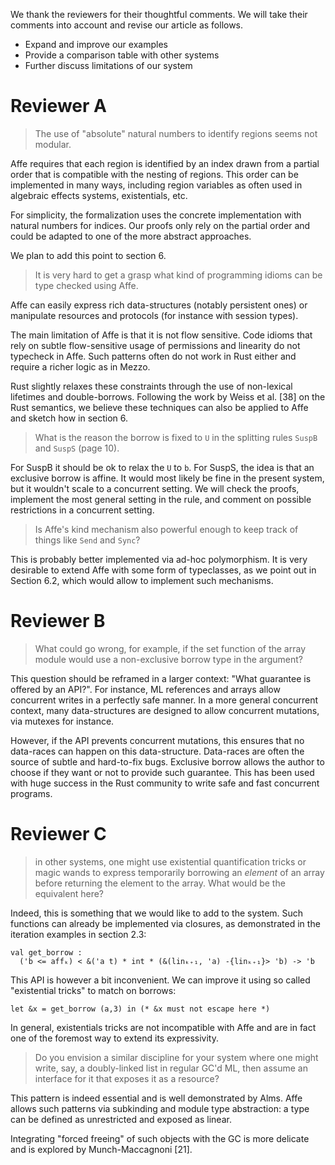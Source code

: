 We thank the reviewers for their thoughtful comments.
We will take their comments into account and revise our article as follows.
- Expand and improve our examples
- Provide a comparison table with other systems 
- Further discuss limitations of our system

# Reviewer A

> The use of "absolute" natural numbers to identify regions seems not modular.

Affe requires that each region is identified by an index drawn from a partial
order that is compatible with the nesting of regions.
This order can be implemented in many ways, including region variables
as often used in algebraic effects systems, existentials, etc.

For simplicity, the formalization uses the concrete implementation with 
natural numbers for indices. Our proofs only rely on
the partial order and could be adapted to one of the
more abstract approaches.

We plan to add this point to section 6.

> It is very hard to get a grasp what kind of programming idioms can be type checked using Affe.

Affe can easily express rich data-structures (notably 
persistent ones) or manipulate resources and protocols (for instance with session types).

The main limitation of Affe is that it is not flow sensitive.
Code idioms that rely on subtle flow-sensitive usage of 
permissions and linearity do not typecheck in Affe. Such patterns often
do not work in Rust either and require a richer logic as in Mezzo.

Rust slightly relaxes these constraints through the use of non-lexical lifetimes
and double-borrows. 
Following the work by Weiss et al. [38] on the Rust semantics, we believe
these techniques can also be applied to Affe and 
sketch how in section 6.

> What is the reason the borrow is fixed to `U` in the splitting rules `SuspB` and `SuspS` (page 10).

For SuspB it should be ok to relax the `U` to `b`. For SuspS, the idea
is that an exclusive borrow is affine. It would most likely be fine in
the present system, but it wouldn't scale to a concurrent setting.
We will check the proofs, implement the most general setting in the
rule, and comment on possible restrictions in a concurrent setting.

> Is Affe's kind mechanism also powerful enough to keep track of things like `Send` and `Sync`?

This is probably better implemented via ad-hoc polymorphism. It is very
desirable to extend Affe with some form of typeclasses, as we point out in
Section 6.2, which would allow to implement such mechanisms.

# Reviewer B

> What could go wrong, for example, if the set function of the array module would use a non-exclusive borrow type in the argument?

This question should be reframed in a larger context: "What guarantee
is offered by an API?".
For instance, ML references and arrays allow concurrent writes in a perfectly
safe manner. In a more general concurrent context, 
many data-structures are designed to allow concurrent mutations, via mutexes for
instance. 

However, if the API prevents concurrent mutations, this ensures that no data-races
can happen on this data-structure. Data-races are often the source of subtle
and hard-to-fix bugs.
Exclusive borrow allows the author to choose if they want or not to provide
such guarantee. This has been used with huge success in the Rust community to 
write safe and fast concurrent programs.

# Reviewer C

> in other systems, one might use existential quantification tricks or magic wands to express temporarily borrowing an *element* of an array before returning the element to the array. What would be the equivalent here? 

Indeed, this is something that we would like to add to the system. 
Such functions can already be implemented via closures, 
as demonstrated in the iteration examples in section 2.3:

    val get_borrow :
      ('b <= affₖ) < &('a t) * int * (&(linₖ₊₁, 'a) -{linₖ₊₁}> 'b) -> 'b

This API is however a bit inconvenient. We can improve it using
so called "existential tricks" to match on borrows:

    let &x = get_borrow (a,3) in (* &x must not escape here *)

In general, existentials tricks are not incompatible with Affe and are in fact
one of the foremost way to extend its expressivity.

> Do you envision a similar discipline for your system where one might write, say, a doubly-linked list in regular GC'd ML, then assume an interface for it that exposes it as a resource?

This pattern is indeed essential and is well demonstrated by Alms.
Affe allows such patterns via subkinding and module type abstraction:
a type can be defined as unrestricted and exposed as linear.

Integrating "forced freeing" of such objects with the GC is more delicate
and is explored by Munch-Maccagnoni [21].
